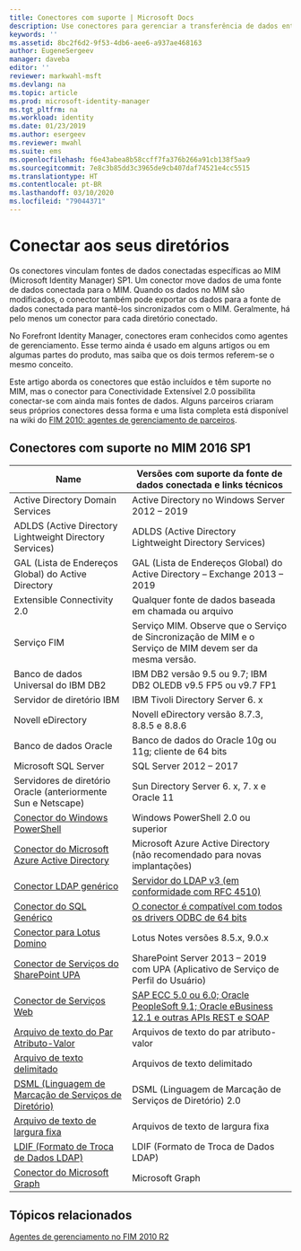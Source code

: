 ```yaml
---
title: Conectores com suporte | Microsoft Docs
description: Use conectores para gerenciar a transferência de dados entre o MIM e suas fontes de dados conectadas.
keywords: ''
ms.assetid: 8bc2f6d2-9f53-4db6-aee6-a937ae468163
author: EugeneSergeev
manager: daveba
editor: ''
reviewer: markwahl-msft
ms.devlang: na
ms.topic: article
ms.prod: microsoft-identity-manager
ms.tgt_pltfrm: na
ms.workload: identity
ms.date: 01/23/2019
ms.author: esergeev
ms.reviewer: mwahl
ms.suite: ems
ms.openlocfilehash: f6e43abea8b58ccff7fa376b266a91cb138f5aa9
ms.sourcegitcommit: 7e8c3b85dd3c3965de9cb407daf74521e4cc5515
ms.translationtype: HT
ms.contentlocale: pt-BR
ms.lasthandoff: 03/10/2020
ms.locfileid: "79044371"
---
```

# <a name="connect-to-your-directories"></a>Conectar aos seus diretórios

Os conectores vinculam fontes de dados conectadas específicas ao MIM (Microsoft Identity Manager) SP1. Um conector move dados de uma fonte de dados conectada para o MIM. Quando os dados no MIM são modificados, o conector também pode exportar os dados para a fonte de dados conectada para mantê-los sincronizados com o MIM. Geralmente, há pelo menos um conector para cada diretório conectado.

No Forefront Identity Manager, conectores eram conhecidos como agentes de gerenciamento. Esse termo ainda é usado em alguns artigos ou em algumas partes do produto, mas saiba que os dois termos referem-se o mesmo conceito.

Este artigo aborda os conectores que estão incluídos e têm suporte no MIM, mas o conector para Conectividade Extensível 2.0 possibilita conectar-se com ainda mais fontes de dados. Alguns parceiros criaram seus próprios conectores dessa forma e uma lista completa está disponível na wiki do [FIM 2010: agentes de gerenciamento de parceiros](https://social.technet.microsoft.com/wiki/contents/articles/1589.fim-2010-management-agents-from-partners.aspx).

## <a name="supported-connectors-in-mim-2016-sp1"></a>Conectores com suporte no MIM 2016 SP1

| Name | Versões com suporte da fonte de dados conectada e links técnicos |
| ---- | ----------------------------------------------- |
| Active Directory Domain Services | Active Directory no Windows Server 2012 – 2019 |
| ADLDS (Active Directory Lightweight Directory Services) | ADLDS (Active Directory Lightweight Directory Services) |
| GAL (Lista de Endereços Global) do Active Directory | GAL (Lista de Endereços Global) do Active Directory – Exchange 2013 – 2019 |
| Extensible Connectivity 2.0 | Qualquer fonte de dados baseada em chamada ou arquivo |
| Serviço FIM | Serviço MIM. Observe que o Serviço de Sincronização de MIM e o Serviço de MIM devem ser da mesma versão. |
| Banco de dados Universal do IBM DB2 | IBM DB2 versão 9.5 ou 9.7; IBM DB2 OLEDB v9.5 FP5 ou v9.7 FP1 |
| Servidor de diretório IBM | IBM Tivoli Directory Server 6. x |
| Novell eDirectory | Novell eDirectory versão 8.7.3, 8.8.5 e 8.8.6 |
| Banco de dados Oracle | Banco de dados do Oracle 10g ou 11g; cliente de 64 bits |
| Microsoft SQL Server | SQL Server 2012 – 2017 |
| Servidores de diretório Oracle (anteriormente Sun e Netscape) | Sun Directory Server 6. x, 7. x e Oracle 11 |
| [Conector do Windows PowerShell](https://msdn.microsoft.com/library/dn640417.aspx) | Windows PowerShell 2.0 ou superior |
| [Conector do Microsoft Azure Active Directory](https://msdn.microsoft.com/library/dn511001.aspx) | Microsoft Azure Active Directory (não recomendado para novas implantações) |
| [Conector LDAP genérico](https://msdn.microsoft.com/library/dn510997.aspx) | [Servidor do LDAP v3 (em conformidade com RFC 4510)](reference/microsoft-identity-manager-2016-connector-genericldap.md#overview-of-the-generic-ldap-connector) |
| [Conector do SQL Genérico](reference/microsoft-identity-manager-2016-connector-genericsql.md) | [O conector é compatível com todos os drivers ODBC de 64 bits](reference/microsoft-identity-manager-2016-connector-genericsql.md#overview-of-the-generic-sql-connector) |
| [Conector para Lotus Domino](https://msdn.microsoft.com/library/hh859750.aspx) | Lotus Notes versões 8.5.x, 9.0.x |
| [Conector de Serviços do SharePoint UPA](https://msdn.microsoft.com/library/dn511003.aspx) | SharePoint Server 2013 – 2019 com UPA (Aplicativo de Serviço de Perfil do Usuário) |
| [Conector de Serviços Web](https://www.microsoft.com/en-us/download/details.aspx?id=51495) | [SAP ECC 5.0 ou 6.0; Oracle PeopleSoft 9.1; Oracle eBusiness 12.1 e outras APIs REST e SOAP](https://docs.microsoft.com/microsoft-identity-manager/reference/microsoft-identity-manager-2016-ma-ws) |
| [Arquivo de texto do Par Atributo-Valor](https://technet.microsoft.com/library/cc708644(v=ws.10).aspx) | Arquivos de texto do par atributo-valor |
| [Arquivo de texto delimitado](https://technet.microsoft.com/library/cc720612(v=ws.10).aspx) | Arquivos de texto delimitado |
| [DSML (Linguagem de Marcação de Serviços de Diretório)](https://technet.microsoft.com/library/cc720660(v=ws.10).aspx) | DSML (Linguagem de Marcação de Serviços de Diretório) 2.0 |
| [Arquivo de texto de largura fixa](https://technet.microsoft.com/library/cc720633(v=ws.10).aspx) | Arquivos de texto de largura fixa |
| [LDIF (Formato de Troca de Dados LDAP)](https://technet.microsoft.com/library/cc708662(v=ws.10).aspx) | LDIF (Formato de Troca de Dados LDAP) |
| [Conector do Microsoft Graph](microsoft-identity-manager-2016-connector-graph.md) | Microsoft Graph |

## <a name="related-topics"></a>Tópicos relacionados

[Agentes de gerenciamento no FIM 2010 R2](https://technet.microsoft.com/library/jj133885.aspx)
